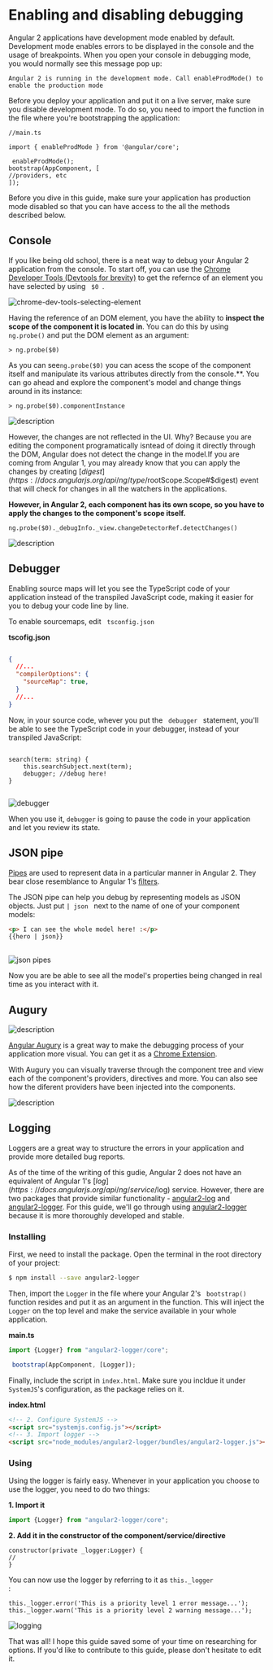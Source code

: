 # Enabling and disabling debugging



Angular 2 applications have development mode enabled by default. Development mode enables errors to be displayed in the console and the usage of breakpoints. When you open your console in debugging mode, you would normally see this message pop up:
```
Angular 2 is running in the development mode. Call enableProdMode() to enable the production mode
```

Before you deploy your application and put it on a live server, make sure you disable development mode. To do so, you need to import the function in the file where you're bootstrapping the application:

```
//main.ts

import { enableProdMode } from '@angular/core';

 enableProdMode();
bootstrap(AppComponent, [
//providers, etc
]);

```

Before you dive in this guide, make sure your application has production mode disabled so that you can have access to the all the methods described below.



## Console
If you like being old school, there is a neat way to debug your Angular 2 application from the console.
To start off, you can use the [Chrome Developer Tools (Devtools for brevity)](https://developer.chrome.com/devtools) to get the refernce of an element you have selected by using <code> $0 </code>.

![chrome-dev-tools-selecting-element](https://raw.githubusercontent.com/pluralsight/guides/master/images/3d8e63dc-d62e-433d-88ae-347d436b452a.gif)


Having the reference of an DOM element, you have the ability to **inspect the scope of the component it is located in**. You can do this by using <code>ng.probe()</code> and put the DOM element as an argument:
```
> ng.probe($0)
```

As you can see<code>ng.probe($0)</code> you can acess the scope of the component itself and manipulate its various attributes directly from the console.**. You can go ahead and explore the component's model and change things around in its instance:

```
> ng.probe($0).componentInstance
```



![description](https://raw.githubusercontent.com/pluralsight/guides/master/images/b0b6563f-3a82-4cd5-aeb5-55f9cb993376.gif)


However, the changes are not reflected in the UI. Why?
Because you are editing the component programatically isntead of doing it directly through the DOM, Angular does not detect the change in the model.If you are coming from Angular 1, you may already know that you can apply the changes by creating [$digest](https://docs.angularjs.org/api/ng/type/$rootScope.Scope#$digest) event that will check for changes in all the watchers in the applications.

**However, in Angular 2, each component has its own scope, so you have to apply the changes to the component's scope itself.**

```
ng.probe($0)._debugInfo._view.changeDetectorRef.detectChanges()

```



![description](https://raw.githubusercontent.com/pluralsight/guides/master/images/384ceda7-7415-4229-b83a-574af117e820.gif)

## Debugger
Enabling source maps will let you see the TypeScript code of your application instead of the transpiled JavaScript code, making it easier for you to debug your code line by line.

To enable sourcemaps, edit <code> tsconfig.json </code>

**tscofig.json**
```json

{
  //...
  "compilerOptions": {
    "sourceMap": true,
  }
  //...
}
```

Now, in your source code, whever you put the <code> debugger </code> statement, you'll be able to see the TypeScript code in your debugger, instead of your transpiled JavaScript:
```

search(term: string) { 
    this.searchSubject.next(term); 
    debugger; //debug here!
}
    
```


![debugger](https://raw.githubusercontent.com/pluralsight/guides/master/images/f2f737b7-c602-4f62-99db-eea4d4686353.002)


 When you use it, <code>debugger</code> is going to pause the code in your application and let you review its state. 
##  JSON pipe

 [Pipes](https://angular.io/docs/ts/latest/guide/pipes.html) are used to represent data in a particular manner in Angular 2. They bear close resemblance to Angular 1's [filters](https://docs.angularjs.org/api/ng/filter/filter). 
 
 The JSON pipe can help you debug by representing models as JSON objects. Just put  <code>| json </code> next to the name of one of your component models:
 
```html
<p> I can see the whole model here! :</p>
{{hero | json}}
 
```


![json pipes](https://raw.githubusercontent.com/pluralsight/guides/master/images/a7be5045-6470-4f93-9c29-a296e0f98ac3.001)


Now you are  be able to see all the model's properties being changed in real time as you interact with it.


## Augury


![description](https://raw.githubusercontent.com/pluralsight/guides/master/images/bba01541-7175-4ec5-8e58-59416799ac79.05)

[Angular Augury](https://augury.angular.io/) is a great way to make the debugging process of your application more visual. You can get it as a [Chrome Extension](https://chrome.google.com/webstore/detail/augury/elgalmkoelokbchhkhacckoklkejnhcd).



With Augury you can visually traverse through the component tree and view each of the component's providers, directives and more. You can also see how the diferent providers have been injected into the components.


![description](https://raw.githubusercontent.com/pluralsight/guides/master/images/b9775ff9-8efc-4b92-a7dc-c91bc146fb71.gif)

## Logging

 Loggers are a great way to structure the errors in your application and provide more detailed bug reports.
 
 As of the time of the writing of this gudie, Angular 2 does not have an equivalent of Angular 1's [$log](https://docs.angularjs.org/api/ng/service/$log) service. However, there are two packages that provide similar functionality - [angular2-log](https://www.npmjs.com/package/angular2-log) and [angular2-logger](https://www.npmjs.com/package/angular2-logger). For this guide, we'll go through using [angular2-logger](https://www.npmjs.com/package/angular2-logger) because it is more thoroughly developed and stable.
 
 ### Installing
 
 First, we need to install the package. Open the terminal in the root directory of your project:
 
```bash
$ npm install --save angular2-logger
```
 
 Then, import the <code>Logger</code> in the file where your Angular 2's  <code> bootstrap() </code> function resides and put it as an argument in the function. This will inject the <code>Logger</code> on the top level and  make the service available in your whole application.
 
 **main.ts**
 ```typescript
 import {Logger} from "angular2-logger/core";
 ```
 
```typescript
 bootstrap(AppComponent, [Logger]);
 ```
 
 Finally, include the script in  <code>index.html</code>. Make sure you incldue it under <code>SystemJS</code>'s configuration, as the package relies on it.
 
 **index.html**
```html
<!-- 2. Configure SystemJS -->
<script src="systemjs.config.js"></script>
<!-- 3. Import logger -->
<script src="node_modules/angular2-logger/bundles/angular2-logger.js"></script>
```

### Using 

Using the logger is fairly easy. Whenever in your application you choose to use the logger, you need to do two things:

**1. Import it**
```ts
import {Logger} from "angular2-logger/core";
```
**2. Add it in the constructor of the component/service/directive**
```
constructor(private _logger:Logger) {
//
}
```

You can now use the logger by referring to it as <code>this._logger </code>:
```
this._logger.error('This is a priority level 1 error message...');
this._logger.warn('This is a priority level 2 warning message...');
```


![logging](https://raw.githubusercontent.com/pluralsight/guides/master/images/2ddc9445-9d60-4e82-8601-069b222bf5d2.001)



That was all! I hope this guide saved some of your time on researching for options. If you'd like to contribute to this guide, please don't hesitate to edit it.